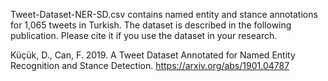 Tweet-Dataset-NER-SD.csv contains named entity and stance annotations for 1,065 tweets in Turkish. 
The dataset is described in the following publication. Please cite it if you use the dataset in your research.

Küçük, D., Can, F. 2019. A Tweet Dataset Annotated for Named Entity Recognition and Stance Detection. https://arxiv.org/abs/1901.04787
